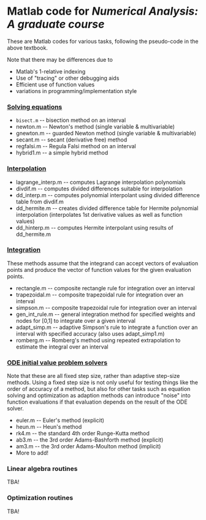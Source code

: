 # Matlab code for *Numerical Analysis: A graduate course*

These are Matlab codes for various tasks, following the pseudo-code in the above textbook.

Note that there may be differences due to
* Matlab's 1-relative indexing
* Use of "tracing" or other debugging aids
* Efficient use of function values
* variations in programming/implementation style

### [Solving equations](solvers)
* `bisect.m` -- bisection method on an interval
* newton.m -- Newton's method (single variable & multivariable)
* gnewton.m -- guarded Newton method (single variable & multivariable)
* secant.m -- secant (derivative free) method
* regfalsi.m -- Regula Falsi method on an interval
* hybrid1.m -- a simple hybrid method

### [Interpolation](interpolation)
* lagrange_interp.m -- computes Lagrange interpolation polynomials
* divdif.m -- computes divided differences suitable for interpolation
* dd_interp.m -- computes polynomial interpolant using divided difference table from divdif.m
* dd_hermite.m -- creates divided difference table for Hermite polynomial interpolation (interpolates 1st derivative values as well as function values)
* dd_hinterp.m -- computes Hermite interpolant using results of dd_hermite.m

### [Integration](integration)
These methods assume that the integrand can accept vectors of evaluation points and produce the vector of function values for the given evaluation points.
* rectangle.m -- composite rectangle rule for integration over an interval
* trapezoidal.m -- composite trapezoidal rule for integration over an interval
* simpson.m -- composite trapezoidal rule for integration over an interval
* gen_int_rule.m -- general integration method for specified weights and nodes for [0,1] to integrate over a given interval
* adapt_simp.m -- adaptive Simpson's rule to integrate a function over an interval with specified accuracy (also uses adapt_simp1.m)
* romberg.m -- Romberg's method using repeated extrapolation to estimate the integral over an interval

### [ODE initial value problem solvers](ODE)
Note that these are all fixed step size, rather than adaptive step-size methods. Using a fixed step size is not only useful for testing things like the order of accuracy of a method, but also for other tasks such as equation solving and optimization as adaption methods can introduce "noise" into function evaluations if that evaluation depends on the result of the ODE solver. 
* euler.m -- Euler's method (explicit)
* heun.m -- Heun's method
* rk4.m -- the standard 4th order Runge-Kutta method
* ab3.m -- the 3rd order Adams-Bashforth method (explicit)
* am3.m -- the 3rd order Adams-Moulton method (implicit)
* More to add!

### Linear algebra routines
TBA!

### Optimization routines
TBA!

